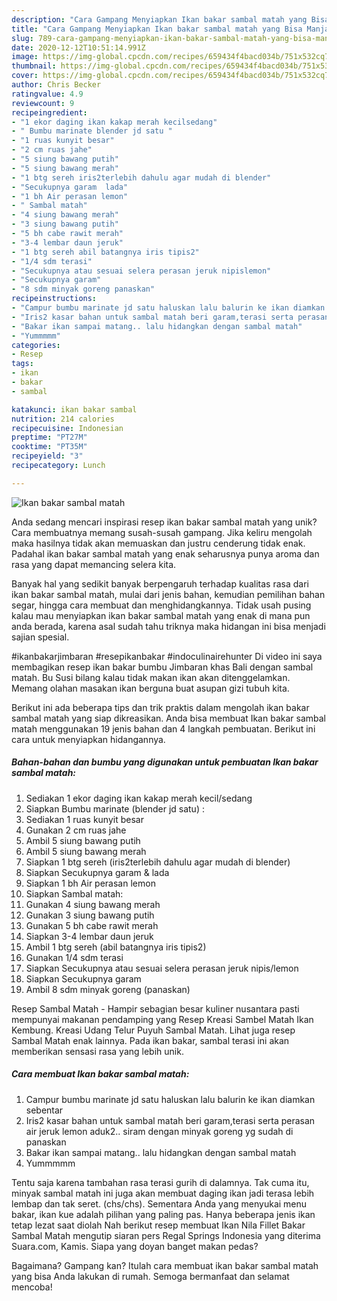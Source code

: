 ```yaml
---
description: "Cara Gampang Menyiapkan Ikan bakar sambal matah yang Bisa Manjain Lidah"
title: "Cara Gampang Menyiapkan Ikan bakar sambal matah yang Bisa Manjain Lidah"
slug: 789-cara-gampang-menyiapkan-ikan-bakar-sambal-matah-yang-bisa-manjain-lidah
date: 2020-12-12T10:51:14.991Z
image: https://img-global.cpcdn.com/recipes/659434f4bacd034b/751x532cq70/ikan-bakar-sambal-matah-foto-resep-utama.jpg
thumbnail: https://img-global.cpcdn.com/recipes/659434f4bacd034b/751x532cq70/ikan-bakar-sambal-matah-foto-resep-utama.jpg
cover: https://img-global.cpcdn.com/recipes/659434f4bacd034b/751x532cq70/ikan-bakar-sambal-matah-foto-resep-utama.jpg
author: Chris Becker
ratingvalue: 4.9
reviewcount: 9
recipeingredient:
- "1 ekor daging ikan kakap merah kecilsedang"
- " Bumbu marinate blender jd satu "
- "1 ruas kunyit besar"
- "2 cm ruas jahe"
- "5 siung bawang putih"
- "5 siung bawang merah"
- "1 btg sereh iris2terlebih dahulu agar mudah di blender"
- "Secukupnya garam  lada"
- "1 bh Air perasan lemon"
- " Sambal matah"
- "4 siung bawang merah"
- "3 siung bawang putih"
- "5 bh cabe rawit merah"
- "3-4 lembar daun jeruk"
- "1 btg sereh abil batangnya iris tipis2"
- "1/4 sdm terasi"
- "Secukupnya atau sesuai selera perasan jeruk nipislemon"
- "Secukupnya garam"
- "8 sdm minyak goreng panaskan"
recipeinstructions:
- "Campur bumbu marinate jd satu haluskan lalu balurin ke ikan diamkan sebentar"
- "Iris2 kasar bahan untuk sambal matah beri garam,terasi serta perasan air jeruk lemon aduk2.. siram dengan minyak goreng yg sudah di panaskan"
- "Bakar ikan sampai matang.. lalu hidangkan dengan sambal matah"
- "Yummmmm"
categories:
- Resep
tags:
- ikan
- bakar
- sambal

katakunci: ikan bakar sambal 
nutrition: 214 calories
recipecuisine: Indonesian
preptime: "PT27M"
cooktime: "PT35M"
recipeyield: "3"
recipecategory: Lunch

---
```



![Ikan bakar sambal matah](https://img-global.cpcdn.com/recipes/659434f4bacd034b/751x532cq70/ikan-bakar-sambal-matah-foto-resep-utama.jpg)

Anda sedang mencari inspirasi resep ikan bakar sambal matah yang unik? Cara membuatnya memang susah-susah gampang. Jika keliru mengolah maka hasilnya tidak akan memuaskan dan justru cenderung tidak enak. Padahal ikan bakar sambal matah yang enak seharusnya punya aroma dan rasa yang dapat memancing selera kita.

Banyak hal yang sedikit banyak berpengaruh terhadap kualitas rasa dari ikan bakar sambal matah, mulai dari jenis bahan, kemudian pemilihan bahan segar, hingga cara membuat dan menghidangkannya. Tidak usah pusing kalau mau menyiapkan ikan bakar sambal matah yang enak di mana pun anda berada, karena asal sudah tahu triknya maka hidangan ini bisa menjadi sajian spesial.

#ikanbakarjimbaran #resepikanbakar #indoculinairehunter Di video ini saya membagikan resep ikan bakar bumbu Jimbaran khas Bali dengan sambal matah. Bu Susi bilang kalau tidak makan ikan akan ditenggelamkan. Memang olahan masakan ikan berguna buat asupan gizi tubuh kita.


Berikut ini ada beberapa tips dan trik praktis dalam mengolah ikan bakar sambal matah yang siap dikreasikan. Anda bisa membuat Ikan bakar sambal matah menggunakan 19 jenis bahan dan 4 langkah pembuatan. Berikut ini cara untuk menyiapkan hidangannya.

<!--inarticleads1-->

##### Bahan-bahan dan bumbu yang digunakan untuk pembuatan Ikan bakar sambal matah:

1. Sediakan 1 ekor daging ikan kakap merah kecil/sedang
1. Siapkan  Bumbu marinate (blender jd satu) :
1. Sediakan 1 ruas kunyit besar
1. Gunakan 2 cm ruas jahe
1. Ambil 5 siung bawang putih
1. Ambil 5 siung bawang merah
1. Siapkan 1 btg sereh (iris2terlebih dahulu agar mudah di blender)
1. Siapkan Secukupnya garam &amp; lada
1. Siapkan 1 bh Air perasan lemon
1. Siapkan  Sambal matah:
1. Gunakan 4 siung bawang merah
1. Gunakan 3 siung bawang putih
1. Gunakan 5 bh cabe rawit merah
1. Siapkan 3-4 lembar daun jeruk
1. Ambil 1 btg sereh (abil batangnya iris tipis2)
1. Gunakan 1/4 sdm terasi
1. Siapkan Secukupnya atau sesuai selera perasan jeruk nipis/lemon
1. Siapkan Secukupnya garam
1. Ambil 8 sdm minyak goreng (panaskan)


Resep Sambal Matah - Hampir sebagian besar kuliner nusantara pasti mempunyai makanan pendamping yang Resep Kreasi Sambel Matah Ikan Kembung. Kreasi Udang Telur Puyuh Sambal Matah. Lihat juga resep Sambal Matah enak lainnya. Pada ikan bakar, sambal terasi ini akan memberikan sensasi rasa yang lebih unik. 

<!--inarticleads2-->

##### Cara membuat Ikan bakar sambal matah:

1. Campur bumbu marinate jd satu haluskan lalu balurin ke ikan diamkan sebentar
1. Iris2 kasar bahan untuk sambal matah beri garam,terasi serta perasan air jeruk lemon aduk2.. siram dengan minyak goreng yg sudah di panaskan
1. Bakar ikan sampai matang.. lalu hidangkan dengan sambal matah
1. Yummmmm


Tentu saja karena tambahan rasa terasi gurih di dalamnya. Tak cuma itu, minyak sambal matah ini juga akan membuat daging ikan jadi terasa lebih lembap dan tak seret. (chs/chs). Sementara Anda yang menyukai menu bakar, ikan kue adalah pilihan yang paling pas. Hanya beberapa jenis ikan tetap lezat saat diolah Nah berikut resep membuat Ikan Nila Fillet Bakar Sambal Matah mengutip siaran pers Regal Springs Indonesia yang diterima Suara.com, Kamis. Siapa yang doyan banget makan pedas? 

Bagaimana? Gampang kan? Itulah cara membuat ikan bakar sambal matah yang bisa Anda lakukan di rumah. Semoga bermanfaat dan selamat mencoba!
